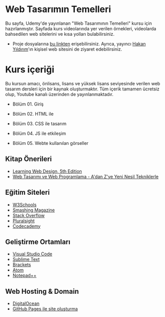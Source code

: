# Web Tasarımın Temelleri

Bu sayfa, Udemy'de yayınlanan "Web Tasarımının Temelleri" kursu için hazırlanmıştır. Sayfada kurs videolarında yer verilen örnekleri, videolarda bahsedilen web sitelerini ve kısa yolları bulabilirsiniz.

* Proje dosyalarına [bu linkten](https://github.com/hknyldrm/web-tasarim) erişebilirsiniz. Ayrıca, yayıncı [Hakan Yıldırım](http://hakanyildirim.com/)'ın kişisel web sitesini de ziyaret edebilirsiniz.

# Kurs içeriği

Bu kursun amacı, önlisans, lisans ve yüksek lisans seviyesinde verilen web tasarım dersleri için bir kaynak oluşturmaktır. Tüm içerik tamamen ücretsiz olup, Youtube kanalı üzerinden de yayınlanmaktadır.

* Bölüm 01. Giriş

* Bölüm 02. HTML ile 

* Bölüm 03. CSS ile tasarım

* Bölüm 04. JS ile etkileşim

* Bölüm 05. Webte kullanılan görseller


## Kitap Önerileri

* [Learning Web Design, 5th Edition](https://www.google.com/search?q=Learning+Web+Design%2C+5th+Edition)
* [Web Tasarımı ve Web Programlama - A'dan Z'ye Yeni Nesil Tekniklerle](https://www.google.com/search?q=Web+Tasar%C4%B1m%C4%B1+ve+Web+Programlama+-+A%27dan+Z%27ye+Yeni+Nesil+Tekniklerle)

## Eğitim Siteleri

* [W3Schools](https://w3schools.com)
* [Smashing Magazine](https://www.smashingmagazine.com/)
* [Stack Overflow](https://stackoverflow.com/)
* [Pluralsight](https://www.pluralsight.com/)
* [Codecademy](https://www.codecademy.com/)

## Geliştirme Ortamları

* [Visual Studio Code](https://code.visualstudio.com/)
* [Sublime Text](https://www.sublimetext.com/)
* [Brackets](http://brackets.io/)
* [Atom](https://atom.io/)
* [Notepad++](https://notepad-plus-plus.org/)

## Web Hosting & Domain

* [DigitalOcean](https://www.digitalocean.com/)
* [GitHub Pages ile site oluşturma](https://help.github.com/en/github/working-with-github-pages/creating-a-github-pages-site)

